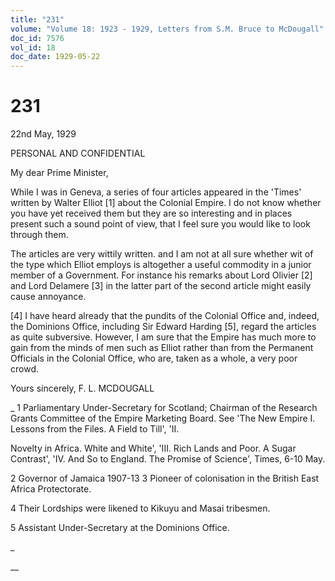 ```yaml
---
title: "231"
volume: "Volume 18: 1923 - 1929, Letters from S.M. Bruce to McDougall"
doc_id: 7576
vol_id: 18
doc_date: 1929-05-22
---
```


# 231

22nd May, 1929

PERSONAL AND CONFIDENTIAL

My dear Prime Minister,

While I was in Geneva, a series of four articles appeared in the 'Times' written by Walter Elliot [1] about the Colonial Empire. I do not know whether you have yet received them but they are so interesting and in places present such a sound point of view, that I feel sure you would like to look through them.

The articles are very wittily written. and I am not at all sure whether wit of the type which Elliot employs is altogether a useful commodity in a junior member of a Government. For instance his remarks about Lord Olivier [2] and Lord Delamere [3] in the latter part of the second article might easily cause annoyance.

[4] I have heard already that the pundits of the Colonial Office and, indeed, the Dominions Office, including Sir Edward Harding [5], regard the articles as quite subversive. However, I am sure that the Empire has much more to gain from the minds of men such as Elliot rather than from the Permanent Officials in the Colonial Office, who are, taken as a whole, a very poor crowd.

Yours sincerely, F. L. MCDOUGALL 

_ 1 Parliamentary Under-Secretary for Scotland; Chairman of the Research Grants Committee of the Empire Marketing Board. See 'The New Empire I. Lessons from the Files. A Field to Till', 'II.

Novelty in Africa. White and White', 'III. Rich Lands and Poor. A Sugar Contrast', 'IV. And So to England. The Promise of Science', Times, 6-10 May.

2 Governor of Jamaica 1907-13 3 Pioneer of colonisation in the British East Africa Protectorate.

4 Their Lordships were likened to Kikuyu and Masai tribesmen.

5 Assistant Under-Secretary at the Dominions Office.

_

__
